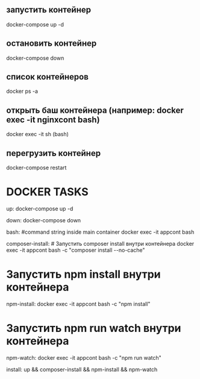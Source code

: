 ## запустить контейнер
docker-compose up -d

## остановить контейнер
docker-compose down

## список контейнеров
docker ps -a

## открыть баш контейнера (например: docker exec -it nginxcont bash)
docker exec -it <containerName> sh (bash)

## перегрузить контейнер
docker-compose restart <containerName>


# DOCKER TASKS
up:
docker-compose up -d

down:
docker-compose down

bash: #command string inside main container
docker exec -it appcont bash


composer-install: # Запустить composer install внутри контейнера
docker exec -it appcont bash -c "composer install --no-cache"

# Запустить npm install внутри контейнера
npm-install:
docker exec -it appcont bash -c "npm install"

# Запустить npm run watch внутри контейнера
npm-watch:
docker exec -it appcont bash -c "npm run watch"

install:
up && composer-install && npm-install && npm-watch
